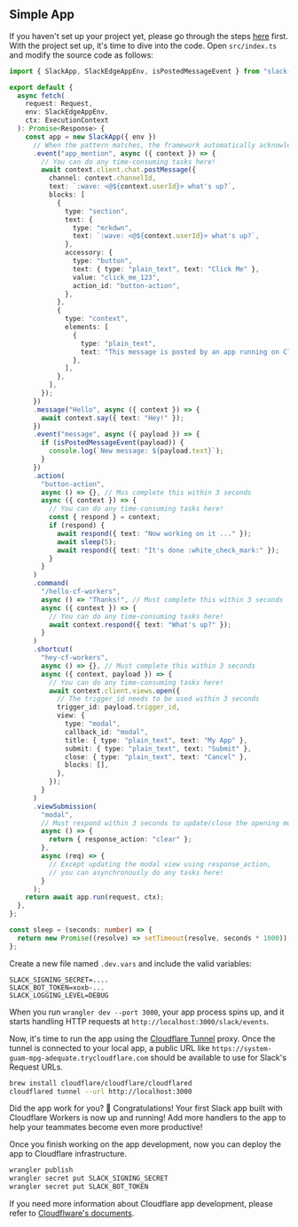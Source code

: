 ## Simple App

If you haven't set up your project yet, please go through the steps [here](./index.md) first. With the project set up, it's time to dive into the code. Open `src/index.ts` and modify the source code as follows:

```typescript
import { SlackApp, SlackEdgeAppEnv, isPostedMessageEvent } from "slack-cloudflare-workers";

export default {
  async fetch(
    request: Request,
    env: SlackEdgeAppEnv,
    ctx: ExecutionContext
  ): Promise<Response> {
    const app = new SlackApp({ env })
      // When the pattern matches, the framework automatically acknowledges the request
      .event("app_mention", async ({ context }) => {
        // You can do any time-consuming tasks here!
        await context.client.chat.postMessage({
          channel: context.channelId,
          text: `:wave: <@${context.userId}> what's up?`,
          blocks: [
            {
              type: "section",
              text: {
                type: "mrkdwn",
                text: `:wave: <@${context.userId}> what's up?`,
              },
              accessory: {
                type: "button",
                text: { type: "plain_text", text: "Click Me" },
                value: "click_me_123",
                action_id: "button-action",
              },
            },
            {
              type: "context",
              elements: [
                {
                  type: "plain_text",
                  text: "This message is posted by an app running on Cloudflare Workers",
                },
              ],
            },
          ],
        });
      })
      .message("Hello", async ({ context }) => {
        await context.say({ text: "Hey!" });
      })
      .event("message", async ({ payload }) => {
        if (isPostedMessageEvent(payload)) {
          console.log(`New message: ${payload.text}`);
        }
      })
      .action(
        "button-action",
        async () => {}, // Mus complete this within 3 seconds
        async ({ context }) => {
          // You can do any time-consuming tasks here!
          const { respond } = context;
          if (respond) {
            await respond({ text: "Now working on it ..." });
            await sleep(5);
            await respond({ text: "It's done :white_check_mark:" });
          }
        }
      )
      .command(
        "/hello-cf-workers",
        async () => "Thanks!", // Must complete this within 3 seconds
        async ({ context }) => {
          // You can do any time-consuming tasks here!
          await context.respond({ text: "What's up?" });
        }
      )
      .shortcut(
        "hey-cf-workers",
        async () => {}, // Must complete this within 3 seconds
        async ({ context, payload }) => {
          // You can do any time-consuming tasks here!
          await context.client.views.open({
            // The trigger_id needs to be used within 3 seconds
            trigger_id: payload.trigger_id,
            view: {
              type: "modal",
              callback_id: "modal",
              title: { type: "plain_text", text: "My App" },
              submit: { type: "plain_text", text: "Submit" },
              close: { type: "plain_text", text: "Cancel" },
              blocks: [],
            },
          });
        }
      )
      .viewSubmission(
        "modal",
        // Must respond within 3 seconds to update/close the opening modal
        async () => {
          return { response_action: "clear" };
        },
        async (req) => {
          // Except updating the modal view using response_action,
          // you can asynchronously do any tasks here!
        }
      );
    return await app.run(request, ctx);
  },
};

const sleep = (seconds: number) => {
  return new Promise((resolve) => setTimeout(resolve, seconds * 1000));
};
```

Create a new file named `.dev.vars` and include the valid variables:

```
SLACK_SIGNING_SECRET=....
SLACK_BOT_TOKEN=xoxb-...
SLACK_LOGGING_LEVEL=DEBUG
```

When you run `wrangler dev --port 3000`, your app process spins up, and it starts handling HTTP requests at `http://localhost:3000/slack/events`.

Now, it's time to run the app using the [Cloudflare Tunnel](https://developers.cloudflare.com/cloudflare-one/connections/connect-networks/install-and-setup/tunnel-guide/local/) proxy. Once the tunnel is connected to your local app, a public URL like `https://system-guam-mpg-adequate.trycloudflare.com` should be available to use for Slack's Request URLs.

```bash
brew install cloudflare/cloudflare/cloudflared
cloudflared tunnel --url http://localhost:3000
```

Did the app work for you? :tada: Congratulations! Your first Slack app built with Cloudflare Workers is now up and running! Add more handlers to the app to help your teammates become even more productive!

Once you finish working on the app development, now you can deploy the app to Cloudflare infrastructure.

```bash
wrangler publish
wrangler secret put SLACK_SIGNING_SECRET
wrangler secret put SLACK_BOT_TOKEN
```

If you need more information about Cloudflare app development, please refer to [Cloudflware's documents](https://developers.cloudflare.com/workers/platform/deployments/).
